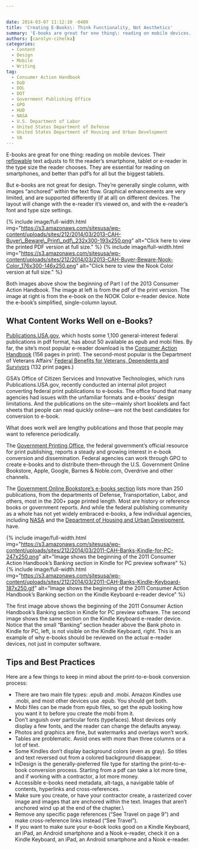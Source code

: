 ```yaml
---


date: 2014-03-07 11:12:10 -0400
title: 'Creating E-Books\: Think Functionality, Not Aesthetics'
summary: 'E-books are great for one thing\: reading on mobile devices. Their reflowable text adjusts to fit the reader’ssmartphone, tablet or e-reader in the type size the reader chooses. They are essential for reading on smartphones, and better than pdf’sfor all but the biggest tablets. But e-books are not great for design. They&rsquo;re generally'
authors: [carolyn-cihelka]
categories:
  - Content
  - Design
  - Mobile
  - Writing
tag:
  - Consumer Action Handbook
  - DoD
  - DOL
  - DOT
  - Government Publishing Office
  - GPO
  - HUD
  - NASA
  - U.S. Department of Labor
  - United States Department of Defense
  - United States Department of Housing and Urban Development
  - VA
---
```


E-books are great for one thing: reading on mobile devices. Their [reflowable](http://www.google.com/url?q=http%3A%2F%2Fen.wikipedia.org%2Fwiki%2FReflowable_document&sa=D&sntz=1&usg=AFQjCNGHPbuxl9TzOwMhiP_xOxKNlK84GA) text adjusts to fit the reader’s smartphone, tablet or e-reader in the type size the reader chooses. They are essential for reading on smartphones, and better than pdf’s for all but the biggest tablets.

But e-books are not great for design. They’re generally single column, with images “anchored” within the text flow. Graphical enhancements are very limited, and are supported differently (if at all) on different devices. The layout will change with the e-reader it’s viewed on, and with the e-reader’s font and type size settings.

{% include image/full-width.html img="https://s3.amazonaws.com/sitesusa/wp-content/uploads/sites/212/2014/03/2013-CAH-Buyer\_Beware\_Print\_pdf\_232x300-193x250.png" alt="Click here to view the printed PDF version at full size." %}
       {% include image/full-width.html img="https://s3.amazonaws.com/sitesusa/wp-content/uploads/sites/212/2014/03/2013-CAH-Buyer-Beware-Nook-Color_176x300-146x250.png" alt="Click here to view the Nook Color version at full size." %}


Both images above show the beginning of Part I of the 2013 Consumer Action Handbook. The image at left is from the pdf of the print version. The image at right is from the e-book on the NOOK Color e-reader device. Note the e-book’s simplified, single-column layout.

## What Content Works Well on e-Books?

[Publications.USA.gov](http://www.google.com/url?q=http%3A%2F%2Fwww.publications.usa.gov%2F&sa=D&sntz=1&usg=AFQjCNFapaur1_bJRI_xWQ7qwtShxBG3dw), which hosts some 1,100 general-interest federal publications in pdf format, has about 50 available as epub and mobi files. By far, the site’s most popular e-reader download is the [Consumer Action Handbook](http://www.google.com/url?q=http%3A%2F%2Fpublications.usa.gov%2FUSAPubs.php%3FPubID%3D5131&sa=D&sntz=1&usg=AFQjCNHKcg5jRckSvFQCWTGtG8taDUGElg) (156 pages in print). The second-most popular is the Department of Veterans Affairs&#8217; [Federal Benefits for Veterans, Dependents and Survivors](http://www.google.com/url?q=http%3A%2F%2Fpublications.usa.gov%2FUSAPubs.php%3FPubID%3D1050&sa=D&sntz=1&usg=AFQjCNFUdoY4IR_O-ywryQUQwCEaFeGyfg) (132 print pages.)

GSA’s Office of Citizen Services and Innovative Technologies, which runs Publications.USA.gov, recently conducted an internal pilot project converting federal print publications to e-books. The office found that many agencies had issues with the unfamiliar formats and e-books’ design limitations. And the publications on the site—mainly short booklets and fact sheets that people can read quickly online—are not the best candidates for conversion to e-book.

What does work well are lengthy publications and those that people may want to reference periodically.

The [Government Printing Office](http://www.gpo.gov/), the federal government’s official resource for print publishing, reports a steady and growing interest in e-book conversion and dissemination. Federal agencies can work through GPO to create e-books and to distribute them&#8211;through the U.S. Government Online Bookstore, Apple, Google, Barnes & Noble.com, Overdrive and other channels.

The [Government Online Bookstore’s e-books section](http://bookstore.gpo.gov/ebooks) lists more than 250 publications, from the departments of Defense, Transportation, Labor, and others, most in the 200+ page printed length. Most are history or reference books or government reports. And while the federal publishing community as a whole has not yet widely embraced e-books, a few individual agencies, including [NASA](http://www.nasa.gov/connect/ebooks/index.html) and the [Department of Housing and Urban Development](http://www.huduser.org/portal/eBookStore.html), have.

{% include image/full-width.html img="https://s3.amazonaws.com/sitesusa/wp-content/uploads/sites/212/2014/03/2011-CAH-Banks-Kindle-for-PC-247x250.png" alt="Image shows the beginning of the 2011 Consumer Action Handbook’s Banking section in Kindle for PC preview software" %}
       {% include image/full-width.html img="https://s3.amazonaws.com/sitesusa/wp-content/uploads/sites/212/2014/03/2011-CAH-Banks-Kindle-Keyboard-187x250.gif" alt="Image shows the beginning of the 2011 Consumer Action Handbook’s Banking section on the Kindle Keyboard e-reader device" %}

  
The first image above shows the beginning of the 2011 Consumer Action Handbook’s Banking section in Kindle for PC preview software. The second image shows the same section on the Kindle Keyboard e-reader device. Notice that the small “Banking” section header above the Bank photo in Kindle for PC, left, is not visible on the Kindle Keyboard, right. This is an example of why e-books should be reviewed on the actual e-reader devices, not just in computer software.

## Tips and Best Practices

Here are a few things to keep in mind about the print-to-e-book conversion process:

  * There are two main file types: .epub and .mobi. Amazon Kindles use .mobi, and most other devices use .epub. You should get both.
  * Mobi files can be made from epub files, so get the epub looking how you want it to before you create the mobi from it.
  * Don’t anguish over particular fonts (typefaces). Most devices only display a few fonts, and the reader can change the defaults anyway.
  * Photos and graphics are fine, but watermarks and overlays won’t work.
  * Tables are problematic. Avoid ones with more than three columns or a lot of text.
  * Some Kindles don’t display background colors (even as gray). So titles and text reversed out from a colored background disappear.
  * InDesign is the generally-preferred file type for starting the print-to-e-book conversion process. Starting from a pdf can take a lot more time, and if working with a contractor, a lot more money.
  * Accessible e-books need metadata, alt-tags, a navigable table of contents, hyperlinks and cross-references.
  * Make sure you create, or have your contractor create, a rasterized cover image and images that are anchored within the text. Images that aren’t anchored wind up at the end of the chapter.\
  * Remove any specific page references (“See Travel on page 9”) and make cross-reference links instead (“See Travel”).
  * If you want to make sure your e-book looks good on a Kindle Keyboard, an iPad, an Android smartphone and a Nook e-reader, check it on a Kindle Keyboard, an iPad, an Android smartphone and a Nook e-reader.